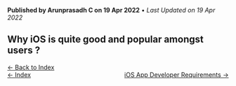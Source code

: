**Published by Arunprasadh C on 19 Apr 2022** • *Last Updated on 19 Apr 2022*

## Why iOS is quite good and popular amongst users ?

<a href="https://techinessoverloaded.github.io/iOSAppDevBasics/index.html">&larr; Back to Index</a>
<br>
<span style="float: left">
<a href="https://techinessoverloaded.github.io/iOSAppDevBasics/index.html">&larr; Index</a>
</span>
<span style="float: right">
<a href="https://techinessoverloaded.github.io/iOSAppDevBasics/appdevreq.html">iOS App Developer Requirements &rarr;</a>
</span>
